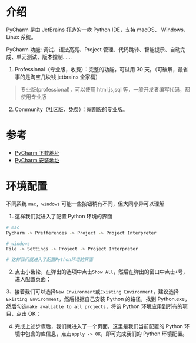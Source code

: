 <!--ts-->
<!--te-->

# 介绍

PyCharm 是由 JetBrains 打造的一款 Python IDE，支持 macOS、 Windows、 Linux 系统。

PyCharm 功能: 调试、语法高亮、Project 管理、代码跳转、智能提示、自动完成、单元测试、版本控制……

1. Professional（专业版，收费）：完整的功能，可试用 30 天。（可破解，最省事的是淘宝几块钱 jetbrains 全家桶）

> 专业版(professional)，可以使用 html,js,sql 等，一般开发者编写代码，都使用专业版

2. Community（社区版，免费）：阉割版的专业版。

# 参考

- [PyCharm 下载地址](https://www.jetbrains.com/pycharm/download/)
- [PyCharm 安装地址](http://www.runoob.com/w3cnote/pycharm-windows-install.html)

# 环境配置

不同系统 `mac, windows` 可能一些按钮稍有不同，但大同小异可以理解

1. 这样我们就进入了配置 Python 环境的界面

```bash
# mac
Pycharm -> Prefferences -> Project -> Project Interpreter

# windows
File -> Settings -> Project -> Project Interpreter

# 这样我们就进入了配置Python环境的界面
```

2. 点击小齿轮，在弹出的选项中点击`Show All`，然后在弹出的窗口中点击`+`号，进入配置页面；

3、接着我们可以选择`New Environment`或`Existing Environment`，建议选择`Existing Environment`，然后根据自己安装 Python 的路径，找到 Python.exe，然后勾选`make avaliable to all projects`，将该 Python 环境应用到所有的项目，点击 OK；

4. 完成上述步骤后，我们就进入了一个页面，这里是我们当前配置的 Python 环境中包含的库信息，点击`apply -> OK`，即可完成我们的 Python 环境配置。
